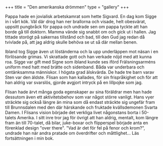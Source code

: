 +++
title = "Den amerikanska drömmen"
type = "gallery"
+++

Pappa hade en jovialisk arbetskamrat som hette Sigvard. En dag kom Sigge in i vårt kök. Väl där drog han ner brallorna och visade, helt obesvärat, uppsitt pungbråck för pappa och undrade sen om pappa tyckte att han borde gå till doktorn. Mamma vände sig snabbt om och gick ut i hallen. Jag tittade storögt på sakernas tillstånd och bad, till den Gud jag redan då tvivlade på, att jag aldrig skulle behöva se ut så där mellan benen. 

Ibland tog Sigge även ut löständerna och la upp underläppen mot näsan i en förlösande grimas. Vi skrattade gott och han verkade nöjd med att kunna roa. Sigge var gift med Signe som ibland kunde ses iförd Frälsningsarméns uniform med hatt med brätte och sidenband. Båda var underbara och omtänksamma människor. I högsta grad älskvärda. De hade tre barn varav Sten var den äldste. Flisan som han kallades, för sin frispråkighet och för att han aldrig var svarslös, gjorde avgjort intryck på en lillpojke som jag. 

Flisan hade ärvt många goda egenskaper av sina föräldrar men han hade dessutom även ett aktivitetsbehov som var något större vanligt. Hans vyer sträckte sig också längre än mina som då endast sträckte sig ungefär fram till Brunnsdalen med den där härskande och fruktade kvällsdemonen Svarta Damen. I Flisans vision började det verkliga livet någonstans borta i 50-talets Amerika. I sitt inre tror jag för övrigt att han aldrig, mentalt, kom längre fram än till 70-talet, då bilar, juke-boxar och flipperspel började anta en förenklad design "over there". "Vad är det för fel på fenor och krom?", undrade han när andra pratade om överdrifter och måttlighet... Läs fortsättningen i min bok.
 
